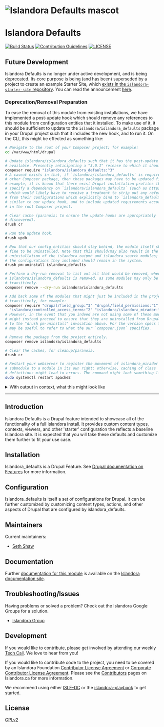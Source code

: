 # ![Islandora Defaults mascot](https://user-images.githubusercontent.com/2371345/67035035-31828c80-f0ef-11e9-8c46-db902caaaa81.png)
# Islandora Defaults
[![Build Status](https://github.com/islandora/islandora_defaults/actions/workflows/build-2.x.yml/badge.svg)](https://github.com/Islandora/islandora_defaults/actions)
[![Contribution Guidelines](http://img.shields.io/badge/CONTRIBUTING-Guidelines-blue.svg)](./CONTRIBUTING.md)
[![LICENSE](https://img.shields.io/badge/license-GPLv2-blue.svg?style=flat-square)](./LICENSE)

## Future Development

Islandora Defaults is no longer under active development, and is being deprecated. Its core purpose is being (and has been) superseded by a project to create an example Starter Site, which [exists in the `islandora-starter-site` repository](https://github.com/Islandora/islandora-starter-site). You can read the announcement [here](https://groups.google.com/u/1/g/islandora/c/uGzhTnW4TUI).

### Deprecation/Removal Preparation

To ease the removal of this module from existing installations, we have implemented a post-update hook which should remove any references to this module from configuration entities that it installed. To make use of it, it should be sufficient to update to the `islandora/islandora_defaults` package in your Drupal project such that it includes the new hook, and to run it. On the CLI, this might be effected as something like:

```bash
# Navigate to the root of your Composer project; for example:
cd /var/www/html/drupal

# Update islandora/islandora_defaults such that it has the post-update hooks
# available. Presently anticipating a "3.0.1" release to which it should update.
composer require "islandora/islandora_defaults:^3"
# A caveat exists in that, if `islandora/islandora_defaults` is required by any
# other Composer package, then those packages may have to be updated first; for
# example, it is known that there exist Drupal installation profiles that
# specify a dependency on `islandora/islandora_defaults` (such as https://github.com/Islandora-Devops/islandora_install_profile_demo/blob/181a53bb230d7ced6e70e7746f0da567216ebbf7/composer.json#L157),
# which would likely have to receive a treatment to strip out any references
# from their configurations which explicitly bind to `islandora_defaults`
# similar to our update hook, and to include updated requirements accordingly
# in the root Composer project.

# Clear cache (paranoia; to ensure the update hooks are appropriately
# discovered).
drush cr

# Run the update hook.
drush updb

# Now that our config entities should stay behind, the module itself should be
# fine to be uninstalled. Note that this should/may also result in the
# uninstallation of the islandora_oaipmh and islandora_search modules; though,
# the configurations they included should remain in the system.
drush pm-uninstall islandora_defaults

# Perform a dry-run removal to list out all that would be removed, when
# islandora/islandora_defaults is removed, as some modules may only be included
# transitively.
composer remove --dry-run islandora/islandora_defaults

# Add back some of the modules that might just be included in the project
# transitively, for example:
composer require "drupal/field_group:^3" "drupal/field_permissions:^1" \
  "islandora/controlled_access_terms:^2" "islandora/islandora_mirador:^2"
# However, in the event that you indeed are not using some of these modules, you
# might instead proceed to ensure that they are uninstalled from Drupal, similar
# to the "drush pm-uninstall" invocation above. For the version specs to use, it
# may be useful to refer to what the our `composer.json` specifies.

# Remove the package from the project entirely.
composer remove islandora/islandora_defaults

# Clear the caches, for cleanup/paranoia.
drush cr

# Restart your webserver to register the movement of islandora_mirador from
# submodule to a module in its own right; otherwise, caching of class
# definitions might lead to errors. The command might look something like:
sudo systemctl restart apache2
```

<details>
<summary>With output in context, what this might look like</summary>

This was executed on a revived `standard` instance of `islandora-playbook`, with
some very minor preparation to work around the fact that the update hook code
did not yet exist in released code (and so had to point at the development
branch (`dev-fix/config-enforcement`) and made use of aliases accordingly (
`[...] as 3.x-dev`)). When running post-release, the version spec `^3` should be
able to be used instead.

```
vagrant@islandora8:~$ cd /var/www/html/drupal
vagrant@islandora8:/var/www/html/drupal$ composer require "islandora/islandora_defaults:dev-fix/config-enforcement as 3.x-dev"
./composer.json has been updated
Running composer update islandora/islandora_defaults
Loading composer repositories with package information
Info from https://repo.packagist.org: #StandWithUkraine
Updating dependencies
Lock file operations: 1 install, 1 update, 0 removals
  - Upgrading islandora/islandora_defaults (2.1.1 => dev-fix/config-enforcement dac37d2)
  - Locking islandora/islandora_mirador (2.2.1)
Writing lock file
Installing dependencies from lock file (including require-dev)
Package operations: 1 install, 1 update, 0 removals
  - Downloading islandora/islandora_mirador (2.2.1)
  - Downloading islandora/islandora_defaults (dev-fix/config-enforcement dac37d2)
  - Installing islandora/islandora_mirador (2.2.1): Extracting archive
  - Upgrading islandora/islandora_defaults (2.1.1 => dev-fix/config-enforcement dac37d2): Extracting archive
Package doctrine/reflection is abandoned, you should avoid using it. Use roave/better-reflection instead.
Package silex/silex is abandoned, you should avoid using it. Use symfony/flex instead.
Package symfony/debug is abandoned, you should avoid using it. Use symfony/error-handler instead.
Package webmozart/path-util is abandoned, you should avoid using it. Use symfony/filesystem instead.
Generating autoload files
68 packages you are using are looking for funding.
Use the `composer fund` command to find out more!
No security vulnerability advisories found
vagrant@islandora8:/var/www/html/drupal$ drush cr
 [warning] Illegal string offset 'label' OaiPmh.php:116
 [warning] Illegal string offset 'value' OaiPmh.php:116
 [warning] Illegal string offset 'label' OaiPmh.php:116
 [warning] Illegal string offset 'value' OaiPmh.php:116
 [success] Cache rebuild complete.
vagrant@islandora8:/var/www/html/drupal$ drush updb
 -------------------- ------------- ------------- ---------------------------
  Module               Update ID     Type          Description
 -------------------- ------------- ------------- ---------------------------
  islandora_defaults   remove_enfo   post-update   Remove "enforced"
                       rced_depend                 dependency on this module
                       ency                        from installed config.
 -------------------- ------------- ------------- ---------------------------


 Do you wish to run the specified pending updates? (yes/no) [yes]:
 >

>  [notice] Update started: islandora_defaults_post_update_remove_enforced_dependency
>  [notice] Update completed: islandora_defaults_post_update_remove_enforced_dependency
>  [warning] Illegal string offset 'label' OaiPmh.php:116
>  [warning] Illegal string offset 'value' OaiPmh.php:116
>  [warning] Illegal string offset 'label' OaiPmh.php:116
>  [warning] Illegal string offset 'value' OaiPmh.php:116
 [success] Finished performing updates.
vagrant@islandora8:/var/www/html/drupal$ drush pm-uninstall islandora_defaults
The following extensions will be uninstalled: islandora_defaults, islandora_oaipmh, islandora_search

 Do you want to continue? (yes/no) [yes]:
 >

 [warning] Illegal string offset 'label' OaiPmh.php:116
 [warning] Illegal string offset 'value' OaiPmh.php:116
 [warning] Illegal string offset 'label' OaiPmh.php:116
 [warning] Illegal string offset 'value' OaiPmh.php:116
 [success] Successfully uninstalled: islandora_defaults, islandora_oaipmh, islandora_search
vagrant@islandora8:/var/www/html/drupal$ composer require "drupal/field_group:^3" "drupal/field_permissions:^1"   "islandora/controlled_access_terms:^2" "islandora/islandora_mirador:^2"
./composer.json has been updated
Running composer update drupal/field_group drupal/field_permissions islandora/controlled_access_terms islandora/islandora_mirador
Loading composer repositories with package information
Updating dependencies
Nothing to modify in lock file
Installing dependencies from lock file (including require-dev)
Package operations: 0 installs, 0 updates, 0 removals
Package doctrine/reflection is abandoned, you should avoid using it. Use roave/better-reflection instead.
Package silex/silex is abandoned, you should avoid using it. Use symfony/flex instead.
Package symfony/debug is abandoned, you should avoid using it. Use symfony/error-handler instead.
Package webmozart/path-util is abandoned, you should avoid using it. Use symfony/filesystem instead.
Generating autoload files
68 packages you are using are looking for funding.
Use the `composer fund` command to find out more!
No security vulnerability advisories found
vagrant@islandora8:/var/www/html/drupal$ composer remove islandora/islandora_defaults
./composer.json has been updated
Running composer update islandora/islandora_defaults
Loading composer repositories with package information
Updating dependencies
Lock file operations: 0 installs, 0 updates, 1 removal
  - Removing islandora/islandora_defaults (dev-fix/config-enforcement dac37d2)
Writing lock file
Installing dependencies from lock file (including require-dev)
Package operations: 0 installs, 0 updates, 1 removal
  - Removing islandora/islandora_defaults (dev-fix/config-enforcement dac37d2)
Deleting web/modules/contrib/islandora_defaults - deleted
Package doctrine/reflection is abandoned, you should avoid using it. Use roave/better-reflection instead.
Package silex/silex is abandoned, you should avoid using it. Use symfony/flex instead.
Package symfony/debug is abandoned, you should avoid using it. Use symfony/error-handler instead.
Package webmozart/path-util is abandoned, you should avoid using it. Use symfony/filesystem instead.
Generating autoload files
68 packages you are using are looking for funding.
Use the `composer fund` command to find out more!
No security vulnerability advisories found
vagrant@islandora8:/var/www/html/drupal$ drush cr
 [warning] Illegal string offset 'label' OaiPmh.php:116
 [warning] Illegal string offset 'value' OaiPmh.php:116
 [warning] Illegal string offset 'label' OaiPmh.php:116
 [warning] Illegal string offset 'value' OaiPmh.php:116
 [success] Cache rebuild complete.
vagrant@islandora8:/var/www/html/drupal$ sudo systemctl restart apache2
vagrant@islandora8:/var/www/html/drupal$
```

The warnings:

```
 [warning] Illegal string offset 'label' OaiPmh.php:116
 [warning] Illegal string offset 'value' OaiPmh.php:116
```

... are from `islandora_defaults` shipping configuration for an older schema
([commit which changed it](https://git.drupalcode.org/project/rest_oai_pmh/-/commit/784d827eb77cd2513b66054b31b7dfae54f469c2))
of the [REST OAI-PMH module](https://www.drupal.org/project/rest_oai_pmh), of
which it is outside the scope of present efforts to address.

</details>

---

## Introduction

Islandora Defaults is a Drupal feature intended to showcase all of the functionality of a full Islandora install. It provides custom content types, contexts, viewers, and other 'starter' configuration the reflects a baseline Islandora site. It is expected that you will take these defaults and customize them further to fit your use case.

## Installation
Islandora_defaults is a Drupal Feature. See [Drupal documentation on Features](https://www.drupal.org/docs/8/modules/features) for more information.

## Configuration
Islandora_defaults is itself a set of configurations for Drupal. It can be further customized by customizing content types, actions, and other aspects of Drupal that are configured by islandora_defaults.

## Maintainers

Current maintainers:

* [Seth Shaw](https://github.com/seth-shaw-unlv)

## Documentation

Further [documentation for this module](https://islandora.github.io/documentation/reference/islandora_defaults_reference/) is available on the [Islandora documentation site](https://islandora.github.io/documentation/).

## Troubleshooting/Issues

Having problems or solved a problem? Check out the Islandora Google Groups for a solution.

* [Islandora Group](https://groups.google.com/forum/?hl=en&fromgroups#!forum/islandora)

## Development
If you would like to contribute, please get involved by attending our weekly [Tech Call](https://github.com/Islandora/islandora-community/wiki/Weekly-Open-Tech-Call). We love to hear from you!

If you would like to contribute code to the project, you need to be covered by an Islandora Foundation [Contributor License Agreement](http://islandora.ca/sites/default/files/islandora_cla.pdf) or [Corporate Contributor License Agreement](http://islandora.ca/sites/default/files/islandora_ccla.pdf). Please see the [Contributors](http://islandora.ca/resources/contributors) pages on Islandora.ca for more information.

We recommend using either [ISLE-DC](https://github.com/Islandora-Devops/isle-buildkit) or the [islandora-playbook](https://github.com/Islandora-Devops/islandora-playbook) to get started.

## License

[GPLv2](http://www.gnu.org/licenses/gpl-2.0.txt)
